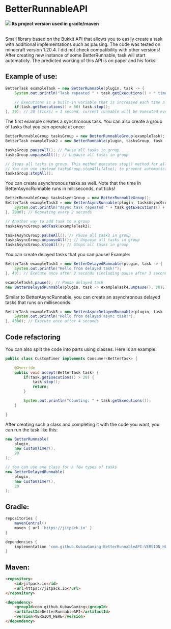 # BetterRunnableAPI
<bold>[![](https://jitpack.io/v/KubawGaming/BetterRunnableAPI.svg)](https://jitpack.io/#KubawGaming/BetterRunnableAPI)</bold> <strong>Its project version used in gradle/maven</strong>

<br>
Small library based on the Bukkit API that allows you to easily create a task with additional implementations such as pausing.
The code was tested on minecraft version 1.20.4. I did not check compatibility with other versions!
After creating new instance of some BetterRunnable, task will start automaticly.
The predicted working of this API is on paper and his forks!

## Example of use:

```java
BetterTask exampleTask = new BetterRunnable(plugin, task -> {
    System.out.println("Task repeated " + task.getExecutions() + " times");

    // Executions is a built-in variable that is increased each time a task executes. It resets only when task is stopped by stop() method.
    if(task.getExecutions() > 50) task.stop();
}, 20); // 20 (ticks) = 1 second, current runnable will be executed every 1 second
```

The first example creates a synchronous task. You can also create a group of tasks that you can operate at once:

```java
BetterRunnableGroup tasksGroup = new BetterRunnableGroup(exampleTask);
BetterTask exampleTask2 = new BetterRunnable(plugin, tasksGroup, task -> {}, 20); // You can add tasks to group in constructor

tasksGroup.pauseAll(); // Pause all tasks in group
tasksGroup.unpauseAll(); // Unpause all tasks in group

// Stops all tasks in group. This method executes stop() method for all tasks. Stopping the task automatically removes it from group.
// You can use instead tasksGroup.stopAll(false); to prevent automatically removing tasks from all groups they are in.
tasksGroup.stopAll();
```

You can create asynchronous tasks as well. Note that the time in BetterAsyncRunnable runs in milliseconds, not ticks!

```java
BetterRunnableGroup tasksAsyncGroup = new BetterRunnableGroup();
BetterTask exampleTask3 = new BetterAsyncRunnable(plugin, tasksAsyncGroup, task -> {
    System.out.println("Async task repeated " + task.getExecutions() + " times");
}, 2000); // Repeating every 2 seconds

// Another way to add task to a group
tasksAsyncGroup.addTask(exampleTask3);

tasksAsyncGroup.pauseAll(); // Pause all tasks in group
tasksAsyncGroup.unpauseAll(); // Unpause all tasks in group
tasksAsyncGroup.stopAll(); // Stops all tasks in group
```

You can create delayed tasks that you can pause! Example:

```java
BetterTask exampleTask4 = new BetterDelayedRunnable(plugin, task -> {
    System.out.println("Hello from delayed task!");
}, 40); // Execute once after 2 seconds (including pause after 3 seconds)

exampleTask4.pause(); // Pause delayed task
new BetterDelayedRunnable(plugin, task -> exampleTask4.unpause(), 20); // Unpause after 1 second (20 ticks)
```

Similar to BetterAsyncRunnable, you can create an asynchronous delayed tasks that runs on milliseconds:

```java
BetterTask exampleTask5 = new BetterAsyncDelayedRunnable(plugin, task -> {
    System.out.println("Hello from delayed async task!");
}, 4000); // Execute once after 4 seconds
```

## Code refactoring

You can also split the code into parts using classes. Here is an example:

```java
public class CustomTimer implements Consumer<BetterTask> {

    @Override
    public void accept(BetterTask task) {
        if(task.getExecutions() > 20) {
            task.stop();
            return;
        }

        System.out.println("Counting: " + task.getExecutions());
    }

}
```

After creating such a class and completing it with the code you want, you can run the task like this:

```java
new BetterRunnable(
    plugin,
    new CustomTimer(),
    20
);

// You can use one class for a few types of tasks
new BetterDelayedRunnable(
    plugin,
    new CustomTimer(),
    20
);
```

## Gradle:

```gradle
repositories {
    mavenCentral()
    maven { url 'https://jitpack.io' }
}

dependencies {
    implementation 'com.github.KubawGaming:BetterRunnableAPI:VERSION_HERE'
}
```

## Maven:

```html
<repository>
    <id>jitpack.io</id>
    <url>https://jitpack.io</url>
</repository>

<dependency>
    <groupId>com.github.KubawGaming</groupId>
    <artifactId>BetterRunnableAPI</artifactId>
    <version>VERSION_HERE</version>
</dependency>
```
